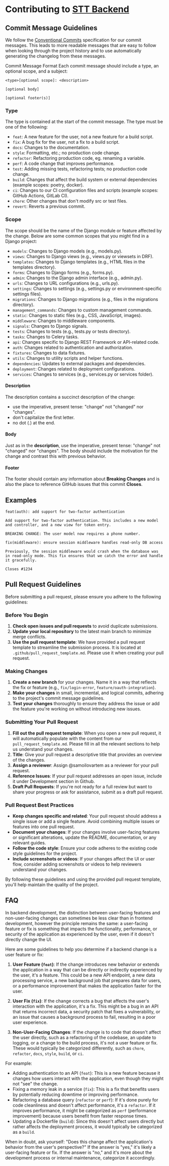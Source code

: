 # Contributing to [STT Backend](https://github.com/lewanddowski/stt_django_backend)

## Commit Message Guidelines
We follow the [Conventional Commits](https://www.conventionalcommits.org/) specification for our commit messages. This leads to more readable messages that are easy to follow when looking through the project history and to use automatically generating the changelog from these messages.

Commit Message Format
Each commit message should include a type, an optional scope, and a subject:
```git
<type>[optional scope]: <description>

[optional body]

[optional footer(s)]
```


### Type
The type is contained at the start of the commit message. The type must be one of the following:

* `feat`: A new feature for the user, not a new feature for a build script.
* `fix`: A bug fix for the user, not a fix to a build script.
* `docs`: Changes to the documentation.
* `style`: Formatting, etc.; no production code change.
* `refactor`: Refactoring production code, eg. renaming a variable.
* `perf`: A code change that improves performance.
* `test`: Adding missing tests, refactoring tests; no production code change.
* `build`: Changes that affect the build system or external dependencies (example scopes: poetry, docker).
* `ci`: Changes to our CI configuration files and scripts (example scopes: GitHub Actions, GitLab CI).
* `chore`: Other changes that don't modify src or test files.
* `revert`: Reverts a previous commit.

### Scope
The scope should be the name of the Django module or feature affected by the change. Below are some common scopes that you might find in a Django project:

* `models`: Changes to Django models (e.g., models.py).
* `views`: Changes to Django views (e.g., views.py or viewsets in DRF).
* `templates`: Changes to Django templates (e.g., HTML files in the templates directory).
* `forms`: Changes to Django forms (e.g., forms.py).
* `admin`: Changes to the Django admin interface (e.g., admin.py).
* `urls`: Changes to URL configurations (e.g., urls.py).
* `settings`: Changes to settings (e.g., settings.py or environment-specific settings files).
* `migrations`: Changes to Django migrations (e.g., files in the migrations directory).
* `management_commands`: Changes to custom management commands.
* `static`: Changes to static files (e.g., CSS, JavaScript, images).
* `middleware`: Changes to middleware components.
* `signals`: Changes to Django signals.
* `tests`: Changes to tests (e.g., tests.py or tests directory).
* `tasks`: Changes to Celery tasks.
* `api`: Changes specific to Django REST Framework or API-related code.
* `auth`: Changes related to authentication and authorization.
* `fixtures`: Changes to data fixtures.
* `utils`: Changes to utility scripts and helper functions.
* `dependencies`: Updates to external packages and dependencies.
* `deployment`: Changes related to deployment configurations.
* `services`: Changes to services (e.g., services.py or services folder).

#### Description
The description contains a succinct description of the change:

* use the imperative, present tense: "change" not "changed" nor "changes".
* don't capitalize the first letter.
* no dot (.) at the end.

#### Body
Just as in the **description**, use the imperative, present tense: "change" not "changed" nor "changes". The body should include the motivation for the change and contrast this with previous behavior.

#### Footer
The footer should contain any information about **Breaking Changes** and is also the place to reference GitHub issues that this commit **Closes**.

## Examples
```git
feat(auth): add support for two-factor authentication

Add support for two-factor authentication. This includes a new model and controller, and a new view for token entry.

BREAKING CHANGE: The user model now requires a phone number.
```

```git
fix(middleware): ensure session middleware handles read-only DB access

Previously, the session middleware would crash when the database was in read-only mode. This fix ensures that we catch the error and handle it gracefully.

Closes #1234
```

## Pull Request Guidelines

Before submitting a pull request, please ensure you adhere to the following guidelines:

### Before You Begin

1. **Check open issues and pull requests** to avoid duplicate submissions.
2. **Update your local repository** to the latest main branch to minimize merge conflicts.
3. **Use the pull request template**: We have provided a pull request template to streamline the submission process. It is located at `.github/pull_request_template.md`. Please use it when creating your pull request.

### Making Changes

1. **Create a new branch** for your changes. Name it in a way that reflects the fix or feature (e.g., `fix/login-error`, `feature/oauth-integration`).
2. **Make your changes** in small, incremental, and logical commits, adhering to the project's commit message guidelines.
3. **Test your changes** thoroughly to ensure they address the issue or add the feature you're working on without introducing new issues.

### Submitting Your Pull Request

1. **Fill out the pull request template**: When you open a new pull request, it will automatically populate with the content from our `pull_request_template.md`. Please fill in all the relevant sections to help us understand your changes.
2. **Title**: Give your pull request a descriptive title that provides an overview of the changes.
3. **Assign a reviewer**: Assign @samoilovartem as a reviewer for your pull request.
4. **Reference Issues**: If your pull request addresses an open issue, include it under Development section in Github.
5. **Draft Pull Requests**: If you're not ready for a full review but want to share your progress or ask for assistance, submit as a draft pull request.

### Pull Request Best Practices

- **Keep changes specific and related**: Your pull request should address a single issue or add a single feature. Avoid combining multiple issues or features into one pull request.
- **Document your changes**: If your changes involve user-facing features or significant alterations, update the README, documentation, or any relevant guides.
- **Follow the code style**: Ensure your code adheres to the existing code style guidelines for the project.
- **Include screenshots or videos**: If your changes affect the UI or user flow, consider adding screenshots or videos to help reviewers understand your changes.

By following these guidelines and using the provided pull request template, you'll help maintain the quality of the project.


## FAQ
In backend development, the distinction between user-facing features and non-user-facing changes can sometimes be less clear than in frontend development, however the principle remains the same: a user-facing feature or fix is something that impacts the functionality, performance, or security of the application as experienced by the user, even if it doesn't directly change the UI.

Here are some guidelines to help you determine if a backend change is a user feature or fix:

1. **User Feature (`feat`)**: If the change introduces new behavior or extends the application in a way that can be directly or indirectly experienced by the user, it's a feature. This could be a new API endpoint, a new data processing service, a new background job that prepares data for users, or a performance improvement that makes the application faster for the user.

2. **User Fix (`fix`)**: If the change corrects a bug that affects the user's interaction with the application, it's a fix. This might be a bug in an API that returns incorrect data, a security patch that fixes a vulnerability, or an issue that causes a background process to fail, resulting in a poor user experience.

3. **Non-User-Facing Changes**: If the change is to code that doesn't affect the user directly, such as a refactoring of the codebase, an update to logging, or a change to the build process, it's not a user feature or fix. These would typically be categorized differently, such as `chore`, `refactor`, `docs`, `style`, `build`, or `ci`.

For example:

- Adding authentication to an API (`feat`): This is a new feature because it changes how users interact with the application, even though they might not "see" the change.
- Fixing a memory leak in a service (`fix`): This is a fix that benefits users by potentially reducing downtime or improving performance.
- Refactoring a database query (`refactor` or `perf`): If it's done purely for code cleanliness and doesn't affect performance, it's a `refactor`. If it improves performance, it might be categorized as `perf` (performance improvement) because users benefit from faster response times.
- Updating a Dockerfile (`build`): Since this doesn't affect users directly but rather affects the deployment process, it would typically be categorized as a `build`.

When in doubt, ask yourself: "Does this change affect the application's behavior from the user's perspective?" If the answer is "yes," it's likely a user-facing feature or fix. If the answer is "no," and it's more about the development process or internal maintenance, categorize it accordingly.
